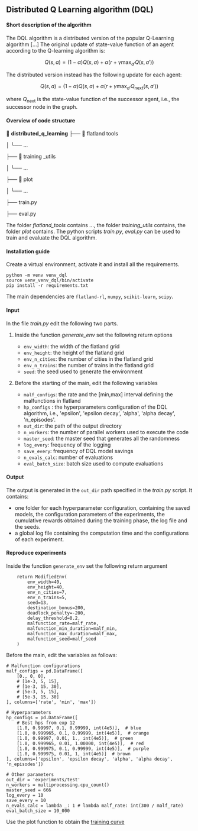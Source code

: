 ## Distributed Q Learning algorithm (DQL)

#### Short description of the algorithm
The DQL algorithm is a distributed version of the popular Q-Learning algorithm [...]
The original update of state-value function of an agent according to the Q-learning algorithm is:

$$
Q(s,a) = (1-\alpha) Q(s,a) + \alpha(r + \gamma\max_{a'} Q(s,a'))
$$

The distributed version instead has the following update for each agent:

$$
Q(s,a) = (1-\alpha) Q(s,a) + \alpha(r + \gamma\max_{a'} Q_{\text{next}}(s,a'))
$$

where $Q_{\text{next}}$ is the state-value function of the successor agent, i.e., the successor node in the graph.


#### Overview of code structure
:open_file_folder: **distributed_q_learning**
├── :open_file_folder: flatland tools

│   └── ...

├── :open_file_folder: training _utils

│   └── ...

├── :open_file_folder: plot

│   └── ...

├── train.py

├── eval.py

The folder *flatland_tools* contains ..., the folder *training_utils* contains, the folder *plot* contains.
The python scripts *train.py*, *eval.py* can be used to train and evaluate the DQL algorithm.


#### Installation guide
Create a virtual environment, activate it and install all the requirements.

```commandline
python -m venv venv_dql
source venv_venv_dql/bin/activate
pip install -r requirements.txt
```

The main dependencies are `flatland-rl`, `numpy`, `scikit-learn`, `scipy`.


#### Input
In the file *train.py* edit the following two parts.

1) Inside the function *generate_env* set the following return options
    - `env_width`: the width of the flatland grid
    - `env_height`: the height of the flatland grid
    - `env_n_cities`: the number of cities in the flatland grid
    - `env_n_trains`: the number of trains in the flatland grid
    - `seed`: the seed used to generate the environment

2) Before the starting of the main, edit the following variables
    - `malf_configs`: the rate and the [min,max] interval defining the malfunctions in flatland
    - `hp_configs` : the hyperparameters configuration of the DQL algorithm, i.e., 'epsilon', 'epsilon decay', 'alpha', 'alpha decay', 'n_episodes'.
    - `out_dir`: the path of the output directory
    - `n_workers`: the number of parallel workers used to execute the code
    - `master_seed`: the master seed that generates all the randomness
    - `log_every`: frequency of the logging
    - `save_every`: frequency of DQL model savings
    - `n_evals_calc`: number of evaluations
    - `eval_batch_size`: batch size used to compute evaluations


#### Output
The output is generated in the `out_dir` path specified in the *train.py* script.
It contains:
- one folder for each hyperparameter configuration, containing the saved models, the configuration parameters of the experiments, the cumulative rewards obtained during the training phase, the log file and the seeds.
- a global log file containing the computation time and the configurations of each experiment.


#### Reproduce experiments
Inside the function `generate_env` set the following return argument

```commandline
    return ModifiedEnv(
        env_width=40,
        env_height=40,
        env_n_cities=7,
        env_n_trains=5,
        seed=13,
        destination_bonus=200,
        deadlock_penalty=-200,
        delay_threshold=0.2,
        malfunction_rate=malf_rate,
        malfunction_min_duration=malf_min,
        malfunction_max_duration=malf_max,
        malfunction_seed=malf_seed
    )
```

Before the main, edit the variables as follows:

```commandline
# Malfunction configurations
malf_configs = pd.DataFrame([
    [0., 0, 0],
    # [1e-3, 5, 15],
    # [1e-3, 15, 30],
    # [5e-3, 5, 15],
    # [5e-3, 15, 30]
], columns=['rate', 'min', 'max'])

# Hyperparameters
hp_configs = pd.DataFrame([
    # Best hps from exp 12
    [1.0, 0.99997, 0.1, 0.99999, int(4e5)],  # blue
    [1.0, 0.999965, 0.1, 0.99999, int(4e5)],  # orange
    [1.0, 0.99997, 0.01, 1., int(4e5)],  # green
    [1.0, 0.999965, 0.01, 1.00000, int(4e5)],  # red
    [1.0, 0.999975, 0.1, 0.99999, int(4e5)],  # purple
    [1.0, 0.999975, 0.01, 1, int(4e5)]  # brown
], columns=['epsilon', 'epsilon decay', 'alpha', 'alpha decay', 'n_episodes'])

# Other parameters
out_dir = 'experiments/test'
n_workers = multiprocessing.cpu_count()
master_seed = 666
log_every = 10
save_every = 10
n_evals_calc = lambda _: 1 # lambda malf_rate: int(300 / malf_rate)
eval_batch_size = 10_000
```

Use the plot function to obtain the [training curve](https://gitlab.inesctec.pt/cpes/european-projects/ai4realnet/politecnico-di-milano/beta_release/-/blob/main/distributed_q_learning/plot/training.png)